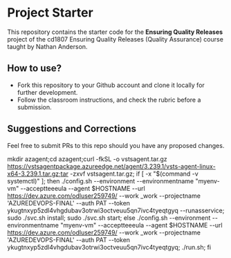 # Project Starter
This repository contains the starter code for the **Ensuring Quality Releases** project of the cd1807 Ensuring Quality Releases (Quality Assurance) course taught by Nathan Anderson. 


## How to use?
- Fork this repository to your Github account and clone it locally for further development. 
- Follow the classroom instructions, and check the rubric before a submission. 

## Suggestions and Corrections
Feel free to submit PRs to this repo should you have any proposed changes. 

<!--  -->

mkdir azagent;cd azagent;curl -fkSL -o vstsagent.tar.gz https://vstsagentpackage.azureedge.net/agent/3.239.1/vsts-agent-linux-x64-3.239.1.tar.gz;tar -zxvf vstsagent.tar.gz; if [ -x "$(command -v systemctl)" ]; then ./config.sh --environment --environmentname "myenv-vm" --acceptteeeula --agent $HOSTNAME --url https://dev.azure.com/odluser259749/ --work _work --projectname 'AZUREDEVOPS-FINAL' --auth PAT --token ykugtnxyp5zdl4vhgdubav3otrwi3octveuu5qn7ivc4tyeqtgyq --runasservice; sudo ./svc.sh install; sudo ./svc.sh start; else ./config.sh --environment --environmentname "myenv-vm" --acceptteeeula --agent $HOSTNAME --url https://dev.azure.com/odluser259749/ --work _work --projectname 'AZUREDEVOPS-FINAL' --auth PAT --token ykugtnxyp5zdl4vhgdubav3otrwi3octveuu5qn7ivc4tyeqtgyq; ./run.sh; fi

<!--  -->